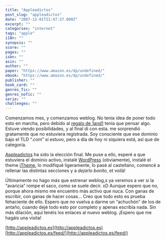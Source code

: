 ```yaml
---
title: "Appleadictos"
post_slug: "appleadictos"
date: "2007-12-01T21:47:37.000Z"
excerpt: ""
categories: "internet"
tags: "apple"
i18n: ""
synopsis: ""
score: ""
pages: ""
isbn: ""
asin: ""
author: ""
paper: "https://www.amazon.es/dp/undefined/"
ebook: "https://www.amazon.es/dp/undefined/"
publisher: ""
book_card: ""
genres_fic: ""
genres_nofic: ""
serie: ""
challenges: ""
---
```


Comenzamos mes, y comenzamos weblog. No tenía idea de poner todo esto en marcha, pero debido al [regalo de 1and1](http://fjp.es/2007/12/01/1and1/) tenía que pensar algo. Estuve viendo posibilidades, y al final di con esta. me sorprendió gratamente que no estuviera registrada. Soy consciente que ese dominio bajo el TLD “.com” sí estuvo, pero a día de hoy ni siquiera está, así que de categoría.

[Appleadictos](http://appleadictos.es) ha sido la elección final. Me puse a ello, esperé a que estuviera el dominio activo, instalé [WordPress](http://wordpress.org) (obviamente), instalé el theme [iTheme](http://www.ndesign-studio.com/resources/wp-themes/itheme/), lo modifiqué ligeramente, lo pasé al castellano, comencé a rellenar las distintas secciones y a _dejarlo bonito_, et voilà!

Últimamente no hago más que estrenar weblog,s ya veremos a ver si la “avaricia” rompe el saco, como se suele decir. xD Aunque espero que no, porque ahora mismo me encuentro más activo que nuca. Con ganas de escribir, con ganas de hacer cosas… Creo que todo esto es prueba fehaciente de ello. Espero que no vuelva a darme un “achuchón” de los de antaño, cuando dejé todo esto por completo y apenas escribía nada. Sin más dilación, aquí tenéis los enlaces al nuevo weblog. ¡Espero que me hagáis una visita!

[http://appleadictos.es](http://appleadictos.es)  
[http://appleadictos.es/feed/](http://appleadictos.es/feed/)
